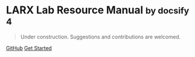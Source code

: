 <!-- _coverpage.md -->


# LARX Lab Resource Manual <small>by docsify 4</small>

> Under construction. Suggestions and contributions are welcomed.



[GitHub](https://github.com/yuhan-zhao/larx_resource)
[Get Started](#larx-lab-resources-manual-homepage)


